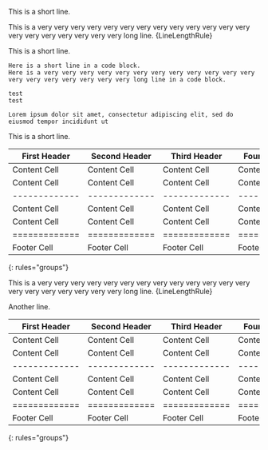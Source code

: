 This is a short line.

This is a very very very very very very very very very very very very very very very very very very very very long line. {LineLengthRule}

This is a short line.

```text
Here is a short line in a code block.
Here is a very very very very very very very very very very very very very very very very very very very long line in a code block.
```

```text
test
test

Lorem ipsum dolor sit amet, consectetur adipiscing elit, sed do eiusmod tempor incididunt ut
```

This is a short line.

| First Header  | Second Header | Third Header  | Fourth Header | Fifth Header  | Sixth  Header |
| ------------- | ------------- | ------------- | ------------- | ------------- | ------------- |
| Content Cell  | Content Cell  | Content Cell  | Content Cell  | Content Cell  | Content Cell  |
| Content Cell  | Content Cell  | Content Cell  | Content Cell  | Content Cell  | Content Cell  |
| ------------- | ------------- | ------------- | ------------- | ------------- | ------------- |
| Content Cell  | Content Cell  | Content Cell  | Content Cell  | Content Cell  | Content Cell  |
| Content Cell  | Content Cell  | Content Cell  | Content Cell  | Content Cell  | Content Cell  |
| ============= | ============= | ============= | ============= | ============= | ============= |
| Footer Cell   | Footer Cell   | Footer Cell   | Footer Cell   | Footer Cell   | Footer Cell   |
{: rules="groups"}

This is a very very very very very very very very very very very very very very very very very very very very long line. {LineLengthRule}

Another line.

| First Header  | Second Header | Third Header  | Fourth Header | Fifth Header  | Sixth  Header |
| ------------- | ------------- | ------------- | ------------- | ------------- | ------------- |
| Content Cell  | Content Cell  | Content Cell  | Content Cell  | Content Cell  | Content Cell  |
| Content Cell  | Content Cell  | Content Cell  | Content Cell  | Content Cell  | Content Cell  |
| ------------- | ------------- | ------------- | ------------- | ------------- | ------------- |
| Content Cell  | Content Cell  | Content Cell  | Content Cell  | Content Cell  | Content Cell  |
| Content Cell  | Content Cell  | Content Cell  | Content Cell  | Content Cell  | Content Cell  |
| ============= | ============= | ============= | ============= | ============= | ============= |
| Footer Cell   | Footer Cell   | Footer Cell   | Footer Cell   | Footer Cell   | Footer Cell   |
{: rules="groups"}
